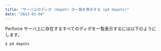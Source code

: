 ```yaml
---
title: "サーバ上のディポ (depot) の一覧を表示する (p4 depots)"
date: "2013-03-04"
---
```


Perforce サーバ上に存在するすべてのディポを一覧表示するには以下のようにします。

~~~
$ p4 depots
~~~


